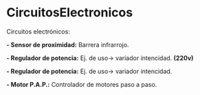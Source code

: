 # CircuitosElectronicos

Circuitos electrónicos:

**- Sensor de proximidad:** Barrera infrarrojo.

**- Regulador de potencia:** Ej. de uso-> variador intencidad. **(220v)**

**- Regulador de potencia:** Ej. de uso-> variador intencidad.

**- Motor P.A.P.:** Controlador de motores paso a paso.
